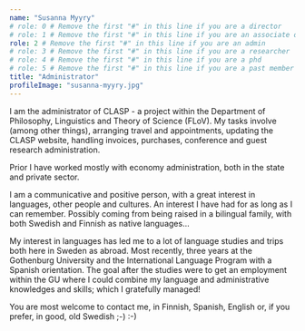 ```yaml
---
name: "Susanna Myyry"
# role: 0 # Remove the first "#" in this line if you are a director
# role: 1 # Remove the first "#" in this line if you are an associate director
role: 2 # Remove the first "#" in this line if you are an admin
# role: 3 # Remove the first "#" in this line if you are a researcher
# role: 4 # Remove the first "#" in this line if you are a phd
# role: 5 # Remove the first "#" in this line if you are a past member
title: "Administrator"
profileImage: "susanna-myyry.jpg"
---
```

I am the administrator of CLASP - a project within the Department of Philosophy, Linguistics and Theory of Science (FLoV). My tasks involve (among other things), arranging travel and appointments, updating the CLASP website, handling invoices, purchases, conference and guest research administration.

Prior I have worked mostly with economy administration, both in the state and private sector.

I am a communicative and positive person, with a great interest in languages, other people and cultures. An interest I have had for as long as I can remember. Possibly coming from being raised in a bilingual family, with both Swedish and Finnish as native languages...

My interest in languages has led me to a lot of language studies and trips both here in Sweden as abroad. Most recently, three years at the Gothenburg University and the International Language Program with a Spanish orientation. The goal after the studies were to get an employment within the GU where I could combine my language and administrative knowledges and skills; which I gratefully managed!

You are most welcome to contact me, in Finnish, Spanish, English or, if you prefer, in good, old Swedish ;-) :-)
